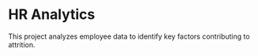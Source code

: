 # HR Analytics

This project analyzes employee data to identify key factors contributing to attrition.


